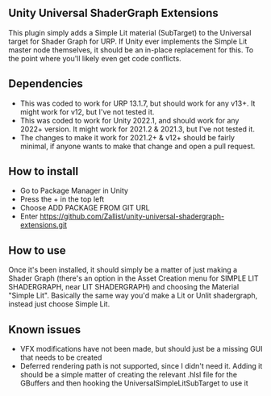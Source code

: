 ## Unity Universal ShaderGraph Extensions
This plugin simply adds a Simple Lit material (SubTarget) to the Universal target for Shader Graph for URP.
If Unity ever implements the Simple Lit master node themselves, it should be an in-place replacement for this. To the point where you'll likely even get code conflicts.

## Dependencies
* This was coded to work for URP 13.1.7, but should work for any v13+. It might work for v12, but I've not tested it.
* This was coded to work for Unity 2022.1, and should work for any 2022+ version. It might work for 2021.2 & 2021.3, but I've not tested it.
* The changes to make it work for 2021.2+ & v12+ should be fairly minimal, if anyone wants to make that change and open a pull request.

## How to install
* Go to Package Manager in Unity
* Press the + in the top left
* Choose ADD PACKAGE FROM GIT URL
* Enter https://github.com/Zallist/unity-universal-shadergraph-extensions.git

## How to use
Once it's been installed, it should simply be a matter of just making a Shader Graph (there's an option in the Asset Creation menu for SIMPLE LIT SHADERGRAPH, near LIT SHADERGRAPH) and choosing the Material "Simple Lit". Basically the same way you'd make a Lit or Unlit shadergraph, instead just choose Simple Lit.

## Known issues
* VFX modifications have not been made, but should just be a missing GUI that needs to be created
* Deferred rendering path is not supported, since I didn't need it. Adding it should be a simple matter of creating the relevant .hlsl file for the GBuffers and then hooking the UniversalSimpleLitSubTarget to use it